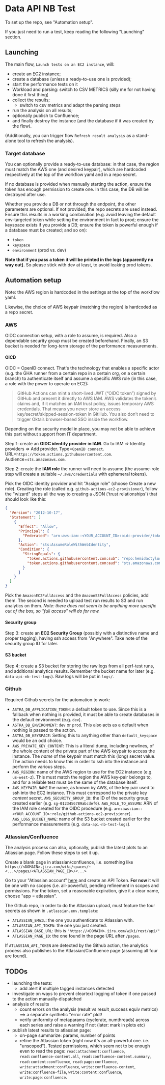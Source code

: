# Data API NB Test

To set up the repo, see "Automation setup".

If you just need to run a test, keep reading the following "Launching" section.

## Launching

The main flow, `Launch tests on an EC2 instance`, will:

- create an EC2 instance;
- create a database (unless a ready-to-use one is provided);
- start the performance tests on it
- Workload and parsing: switch to CSV METRICS (silly me for not having done it first thing)
- collect the results;
  - switch to csv metrics and adapt the parsing steps
- run the analysis on all results;
- optionally publish to Confluence;
- and finally destroy the instance (and the database if it was created by the flow).

(Additionally, you can trigger flow `Refresh result analysis` as a stand-alone tool to refresh the analysis).

### Target database

You can optionally provide a ready-to-use database: in that case, the region must match the AWS one (and desired keypair), which are hardcoded respectively at the top of the workflow yaml and in a repo secret.

If no database is provided when manually starting the action, ensure the token has enough permission to create one. In this case, the DB will be destroyed after use.

Whether you provide a DB or not through the endpoint, the other parameters are optional. If not provided, the repo secrets are used instead. Ensure this results in a working combination (e.g. avoid leaving the default env-targeted token while setting the environment in fact to prod; ensure the keyspace exists if you provide a DB; ensure the token is powerful enough if a database must be created; and so on):

- `token`
- `keyspace`
- `environment` (prod vs. dev)

**Note that if you pass a token it will be printed in the logs (apparently no way out).** So please stick with dev at least, to avoid leaking prod tokens.

## Automation setup

Note: the AWS region is hardcoded in the settings at the top of the workflow yaml.

Likewise, the choice of AWS keypair (matching the region) is hardcoded as a repo secret.

### AWS

OIDC connection setup, with a role to assume, is required. Also a dependable security group must be created beforehand. Finally, an S3 bucket is needed for long-term storage of the performance measurements.

#### OICD

OIDC = OpenID connect. That's the technology that enables a specific actor (e.g. the GHA runner from a certain repo in a certain org, on a certain branch) to authenticate itself and assume a specific AWS role (in this case, a role with the power to operate on EC2):
> GitHub Actions can mint a short-lived JWT (“OIDC token”) signed by GitHub and present it directly to AWS IAM. AWS validates the token’s claims and, if it matches an IAM trust policy, issues temporary AWS credentials. That means you never store an access key/secret/skipped-session-token in GitHub. You also don’t need to trigger Okta’s browser-based SSO inside the workflow.

Depending on the security model in place, you may not be able to achieve this part without support from IT department.

Step 1: create an **OIDC identity provider in IAM**. Go to IAM ⇒ Identity providers ⇒ Add provider.
Type=`OpenID connect`. URL=`https://token.actions.githubusercontent.com`. Audience=`sts.amazonaws.com`.

Step 2: create the **IAM role** the runner will need to assume (the assume-role step will create a suitable `~/.aws/credentials` with ephemeral tokens).

Pick the OIDC identity provider and hit "Assign role" (choose Create a new role). Creating the role (called e.g. `github-actions-ec2-provisioner`), follow the "wizard" steps all the way to creating a JSON ('trust relationships') that should look like this:

```json
{
  "Version": "2012-10-17",
  "Statement": [
    {
      "Effect": "Allow",
      "Principal": {
        "Federated": "arn:aws:iam::<YOUR_ACCOUNT_ID>:oidc-provider/token.actions.githubusercontent.com"
      },
      "Action": "sts:AssumeRoleWithWebIdentity",
      "Condition": {
        "StringEquals": {
          "token.actions.githubusercontent.com:sub": "repo:hemidactylus/data-api-nb-test:ref:refs/heads/main",
          "token.actions.githubusercontent.com:aud": "sts.amazonaws.com"
        }
      }
    }
  ]
}
```

Pick the `AmazonEC2FullAccess` and the `AmazonS3FullAccess` policies, add them. The second is needed to upload test run results to S3 and run analytics on them.
_Note: there does not seem to be anything more specific out of the box, so "full access" will do for now._

#### Security group

Step 3: create an **EC2 Security Group** (possibly with a distinctive name and proper tagging), having ssh access from "Anywhere". Take note of the security group ID for later.

#### S3 bucket

Step 4: create a S3 bucket for storing the raw logs from all perf-test runs, and additional analytics results. Remember the bucket name for later (e.g. `data-api-nb-test-logs`). Raw logs will be put in `logs/`.

### Github

Required Github secrets for the automation to work:

- `ASTRA_DB_APPLICATION_TOKEN`: a default token to use. Since this is a fallback when nothing is provided, it must be able to create databases in the default environment (e.g. `dev`).
- `ASTRA_DB_ENVIRONMENT`: `dev` or `prod`. This also acts as a default when nothing is passed to the action.
- `ASTRA_DB_KEYSPACE`: Setting this to anything other than `default_keyspace` would be an odd choice.
- `AWS_PRIVATE_KEY_CONTENT`: This is a literal dump, including newlines, of the whole content of the private part of the AWS keypair to access the instance. The _name_ of the keypair must match this (long) secret value. The action needs to know this in order to ssh into the instance and perform the various steps.
- `AWS_REGION`: name of the AWS region to use for the EC2 instance (e.g. `us-west-2`). This must match the region the AWS key-pair belongs to, and for a reliable test must be the same of the database itself.
- `AWS_KEYPAIR_NAME` the name, as known by AWS, of the key pair used to ssh into the EC2 instance. This must correspond to the private key _content_ secret.
`AWS_SECURITY_GROUP_ID`: the ID of the security group created earlier (e.g. `sg-0123456789abcdef0`).
`AWS_ROLE_TO_ASSUME`: ARN of the IAM role created for the OIDC procedure (e.g. `arn:aws:iam::<YOUR_ACCOUNT_ID>:role/github-actions-ec2-provisioner`).
`AWS_LOGS_BUCKET_NAME`: name of the S3 bucket created earlier for the performance measurements (e.g. `data-api-nb-test-logs`).


### Atlassian/Confluence

The analysis process can also, optionally, publish the latest plots to an Atlassian page.
Follow these steps to set it up.

Create a blank page in atlassian/confluence, i.e. something like
`https://<DOMAIN>.jira.com/wiki/spaces/~<...>/pages/<ATLASSIAN_PAGE_ID>/<...>`

Go to your "Atlassian account"
[here](https://id.atlassian.com/manage-profile/security/api-tokens)
and create an API Token. **For now** it will be one with no scopes (i.e. all-powerful),
pending refinement in scopes and permissions. For the token, set a reasonable expiration,
give it a clear name, choose "app = atlassian".

The Github repo, in order to do the Atlassian upload, must feature the four secrets as shown
in `.atlassian.env.template`:

- `ATLASSIAN_EMAIL`: the one you authenticate to Atlassian with.
- `ATLASSIAN_API_TOKEN`: the one you just created.
- `ATLASSIAN_BASE_URL`: this is `"https://<DOMAIN>.jira.com/wiki/rest/api/"`
- `ATLASSIAN_PAGE_ID`: the one found in the page URL after `/pages`.

If `ATLASSIAN_API_TOKEN` are detected by the Github action, the analytics process also publishes
to the Atlassian/Confluence page (assuming all four are found).

## TODOs

- launching the tests:
  - add alert if multiple tagged instances detected
- investigate on ways to prevent cleartext logging of token if one passed to the action manually-dispatched
- analysis of results
  - count errors on the analysis (result vs result_success equiv metrics) ==> a separate synthetic "error rate" plot!
  - verify uniformity of metaparams (cyclerate, numthreads) across each series and raise a warning if not (later: mark in plots etc)
- publish latest results to atlassian page:
  - on-page summarize: params, number of points
  - refine the Atlassian token (right now it's an all-powerful one. i.e. "unscoped"). Tested permissions, which seem not to be enough even to read the page: `read:attachment:confluence`, `read:confluence-content.all`, `read:confluence-content.summary`, `read:content:confluence`, `read:page:confluence`, `write:attachment:confluence`, `write:confluence-content`, `write:confluence-file`, `write:content:confluence`, `write:page:confluence`.
